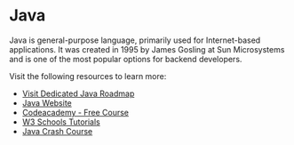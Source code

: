 # Java

Java is general-purpose language, primarily used for Internet-based applications.
It was created in 1995 by James Gosling at Sun Microsystems and is one of the most popular options for backend developers.

Visit the following resources to learn more:

- [Visit Dedicated Java Roadmap](/java/)
- [Java Website](https://www.java.com/)
- [Codeacademy - Free Course](https://www.codecademy.com/learn/learn-java)
- [W3 Schools Tutorials](https://www.w3schools.com/java/)
- [Java Crash Course](https://www.youtube.com/watch?v=eIrMbAQSU34)
